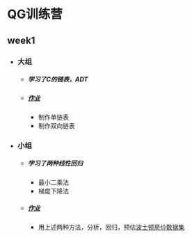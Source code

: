 # QG训练营

## week1

- ### 大组

     - ##### 学习了C的链表，ADT

     - ##### <a href=".\week1\LinkedList\LinkedList\LinkedList.cpp">作业</a>

          - 制作单链表
          - 制作双向链表

- ### 小组

     - ##### 学习了两种线性回归

          - 最小二乘法
          - 梯度下降法

     - ##### <a href=".\week1\波士顿房价\main.py">作业</a>

          - 用上述两种方法，分析，回归，预估<a href="https://archive.ics.uci.edu/ml/machine-learning-databases/housing/housing.data">波士顿房价数据集</a>
